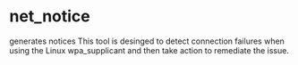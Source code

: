 # net_notice
generates notices 
This tool is desinged to detect connection failures when using the Linux wpa_supplicant and then take action to remediate the issue.
